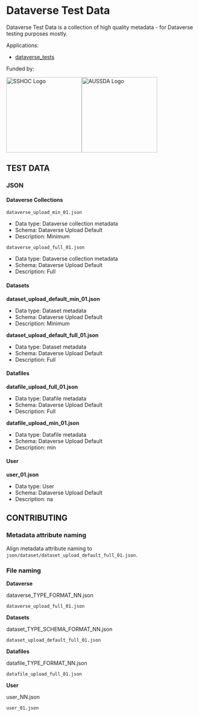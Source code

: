 # Dataverse Test Data

Dataverse Test Data is a collection of high quality metadata - for Dataverse testing purposes mostly.

Applications:

* [dataverse_tests](https://github.com/gdcc/dataverse_tests)

Funded by:

<a href="https://www.sshopencloud.eu/"><img src="docs/img/sshoc-logo.png" alt="SSHOC Logo" width="200"/></a><a href="https://www.aussda.at/"><img src="docs/img/aussda-logo.jpg" alt="AUSSDA Logo" width="200"/></a>

## TEST DATA

### JSON

#### Dataverse Collections

`dataverse_upload_min_01.json`

* Data type: Dataverse collection metadata
* Schema: Dataverse Upload Default
* Description: Minimum

`dataverse_upload_full_01.json`

* Data type: Dataverse collection metadata
* Schema: Dataverse Upload Default
* Description: Full

#### Datasets

**dataset_upload_default_min_01.json**

* Data type: Dataset metadata
* Schema: Dataverse Upload Default
* Description: Minimum

**dataset_upload_default_full_01.json**

* Data type: Dataset metadata
* Schema: Dataverse Upload Default
* Description: Full

#### Datafiles

**datafile_upload_full_01.json**

* Data type: Datafile metadata
* Schema: Dataverse Upload Default
* Description: Full

**datafile_upload_min_01.json**

* Data type: Datafile metadata
* Schema: Dataverse Upload Default
* Description: min

#### User

**user_01.json**

* Data type: User
* Schema: Dataverse Upload Default
* Description: na

## CONTRIBUTING

### Metadata attribute naming

Align metadata attribute naming to `json/dataset/dataset_upload_default_full_01.json`.

### File naming

**Dataverse**

dataverse_TYPE_FORMAT_NN.json

`dataverse_upload_full_01.json`

**Datasets**

dataset_TYPE_SCHEMA_FORMAT_NN.json

`dataset_upload_default_full_01.json`

**Datafiles**

datafile_TYPE_FORMAT_NN.json

`datafile_upload_full_01.json`

**User**

user_NN.json

`user_01.json`
